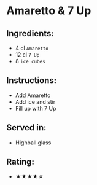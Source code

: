 # Amaretto & 7 Up

## Ingredients:
- 4 cl `Amaretto`
- 12 cl `7 Up`
- 8 `ice cubes`

## Instructions:
- Add Amaretto
- Add ice and stir
- Fill up with 7 Up

## Served in:
- Highball glass

## Rating:
- ★★★★☆